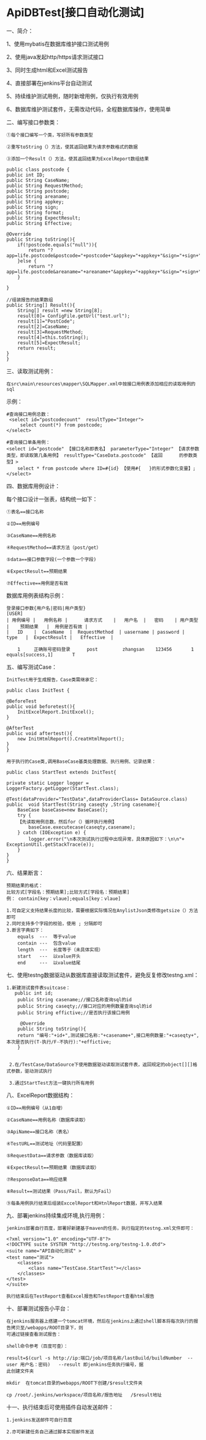 # ApiDBTest[接口自动化测试]
一、简介：

1、使用mybatis在数据库维护接口测试用例

2、使用java发起http/https请求测试接口

3、同时生成html和Excel测试报告

4、直接部署在jenkins平台自动测试

5、持续维护测试用例，随时新增用例，仅执行有效用例

6、数据库维护测试套件，无需改动代码，全程数据库操作，使用简单

二、编写接口参数类：

    ①每个接口编写一个类，写好所有参数类型
    
    ②重写toString（）方法，使其返回结果为请求参数格式的数据
    
    ③添加一个Result（）方法，使其返回结果为ExcelReport数组结果
    
    public class postcode {
    public int ID;
    public String CaseName;
    public String RequestMethod;
    public String postcode;
    public String areaname;
    public String appkey;
    public String sign;
    public String format;
    public String ExpectResult;
    public String Effective;

    @Override
    public String toString(){
        if(!postcode.equals("null")){
            return "?app=life.postcode&postcode="+postcode+"&appkey="+appkey+"&sign="+sign+"&format="+format;
        }else {
            return "?app=life.postcode&areaname="+areaname+"&appkey="+appkey+"&sign="+sign+"&format="+format;
        }

    }

    //组装报告的结果数组
    public String[] Result(){
        String[] result =new String[8];
        result[0]= ConfigFile.getUrl("test.url");
        result[1]="PostCode";
        result[2]=CaseName;
        result[3]=RequestMethod;
        result[4]=this.toString();
        result[5]=ExpectResult;
        return result;
    }
    }

三、读取测试用例：

    在src\main\resources\mapper\SQLMapper.xml中按接口用例表添加相应的读取用例的sql
    
 示例：
 
    #查询接口用例总数：
     <select id="postcodecount"  resultType="Integer">
         select count(*) from postcode;
    </select>
    
    #查询接口单条用例：
    <select id="postcode" 【接口名称即表名】 parameterType="Integer" 【请求参数类型，即读取第几条用例】 resultType="CaseData.postcode" 【返回      的参数类型】>
        select * from postcode where ID=#{id} 【使用#{   }的形式参数化变量】;
    </select>

四、数据库用例设计：

每个接口设计一张表，结构统一如下：

    ①表名==接口名称
    
    ②ID==用例编号
    
    ③CaseName==用例名称
    
    ④RequestMethod==请求方法（post/get）
    
    ⑤data==接口参数字段(一个参数一个字段)
    
    ⑥ExpectResult==预期结果
    
    ⑦Effective==用例是否有效

数据库用例表结构示例：
    
    登录接口参数{用户名|密码|用户类型}
    [USER]
    | 用例编号 |   用例名称 |      请求方式    |   用户名  |   密码    | 用户类型 |    预期结果   |  用例是否有效 | 
    |   ID    |  CaseName  |  RequestMethod  | uasername | password |  type   |  ExpectResult |   Effective  |
    
        1     正确账号密码登录      post         zhangsan    123456       1     equals[success,1]       T


五、编写测试Case：

    InitTest用于生成报告，Case类需继承它：
    
    public class InitTest {

    @BeforeTest
    public void beforetest(){
        InitExcelReport.InitExcel();
    }

    @AfterTest
    public void aftertest(){
        new InitHtmlReport().CreatHtmlReport();
    }
    }
    
    用于执行的Case类,调用BaseCase基类处理数据、执行用例、记录结果：
    
    public class StartTest extends InitTest{

    private static Logger logger = LoggerFactory.getLogger(StartTest.class);

    @Test(dataProvider="TestData",dataProviderClass= DataSource.class)
    public  void StartTest(String caseqty ,String casename){
        BaseCase baseCase=new BaseCase();
        try {
        【先读取用例总数，然后for（）循环执行用例】
            baseCase.executecase(caseqty,casename);
        } catch (IOException e) {
            logger.error("\n本次测试执行过程中出现异常，具体原因如下：\n\n"+ ExceptionUtil.getStackTrace(e));
        }
    }
    }
    
    
六、结果断言：
    
    预期结果的格式：
    比较方式[字段名：预期结果];比较方式[字段名：预期结果] 
    例： contain[key：vlaue];equals[key：vlaue]
    
    1.可自定义支持结果长度的比较，需要根据实际情况在AnylistJson类修改getsize（）方法即可
    2.同时支持多个字段的校验，使用 ; 分隔即可
    3.断言字典如下：
        equals  ---  等于value
        contain ---  包含value
        length  ---  长度等于（未具体实现）
        start   ---  以value开头
        end     ---  以value结尾       

七、使用testng数据驱动从数据库直接读取测试套件，避免反复修改testng.xml：
    
    1.新建测试套件表suitcase：
       public int id;
        public String casename;//接口名称查询sql的id
        public String caseqty;//接口对应的用例数量查询sql的id
        public String effictive;//是否执行该接口用例

         @Override
        public String toString(){
        return "编号:"+id+",测试接口名称:"+casename+",接口用例数量:"+caseqty+",本次是否执行(T-执行/F-不执行):"+effictive;
        }
        
        
     2.在/TestCase/DataSource下使用数据驱动读取测试套件表，返回规定的object[][]格式参数，驱动测试执行
     
     3.通过StartTest方法一键执行所有用例
        


八、ExcelReport数据结构：

    ①ID==用例编号（从1自增）
    
    ②CaseName==用例名称（数据库读取）
    
    ③ApiName==接口名称（表名）
    
    ④TestURL==测试地址（代码里配置）
    
    ⑤RequestData==请求参数（数据库读取）
    
    ⑥ExpectResult==预期结果（数据库读取）
    
    ⑦ResponseData==响应结果
    
    ⑧Result==测试结果（Pass/Fail，默认为Fail）
    
    ⑨每条用例执行结束后组装ExccelReport和HtnlReport数据，并写入结果
    
九、部署jenkins持续集成环境,执行用例：
    
    jenkins部署自行百度，部署好新建基于maven的任务，执行指定的testng.xml文件即可：

    <?xml version="1.0" encoding="UTF-8"?>
    <!DOCTYPE suite SYSTEM "http://testng.org/testng-1.0.dtd">
    <suite name="API自动化测试" >
    <test name="测试">
        <classes>
            <class name="TestCase.StartTest"></class>
        </classes>
    </test>
    </suite>
    
    执行结束后在TestReport查看Excel报告和TestReport查看html报告
    
    
 十、部署测试报告小平台：
 
    在jenkins服务器上搭建一个tomcat环境，然后在jenkins上通过shell脚本将每次执行的报告拷贝至/webapps/ROOT目录下，则
    可通过链接查看测试报告：
    
    shell命令参考（百度可查）：
    
    result=$(curl -s http://ip:端口/job/项目名称/lastBuild/buildNumber  --user 用户名：密码)   --result 即jenkins任务执行编号，据
    此创建文件夹

    mkdir  在tomcat目录的webapps/ROOT下创建/$result文件夹

    cp /root/.jenkins/workspace/项目名称/报告地址   /$result地址
    
十一、执行结束后可使用插件自动发送邮件：

    1.jenkins发送邮件可自行百度
    
    2.亦可新建任务自己通过脚本实现邮件发送
    
